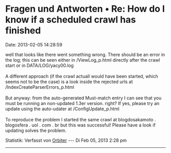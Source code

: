 Fragen und Antworten • Re: How do I know if a scheduled crawl has finished
==========================================================================

Date: 2013-02-05 14:28:59

well that looks like there went something wrong. There should be an
error in the log; this can be seen either in /ViewLog\_p.html directly
after the crawl start or in DATA/LOG/yacy00.log\
\
A different approach (if the crawl actuall would have been started,
which seems not to be the case) is a look inside the rejected urls at
/IndexCreateParserErrors\_p.html\
\
But anyway: from the auto-generated Must-match entry I can see that you
must be running an non-updated 1.3er version. right? If yes, please try
an update using the auto-udater at /ConfigUpdate\_p.html\
\
To reproduce the problem I started the same crawl at blogdosakamoto .
blogosfera . uol . com . br but this was successful! Please have a look
if updating solves the problem.

Statistik: Verfasst von
[Orbiter](http://forum.yacy-websuche.de/memberlist.php?mode=viewprofile&u=2)
--- Di Feb 05, 2013 2:28 pm

------------------------------------------------------------------------
